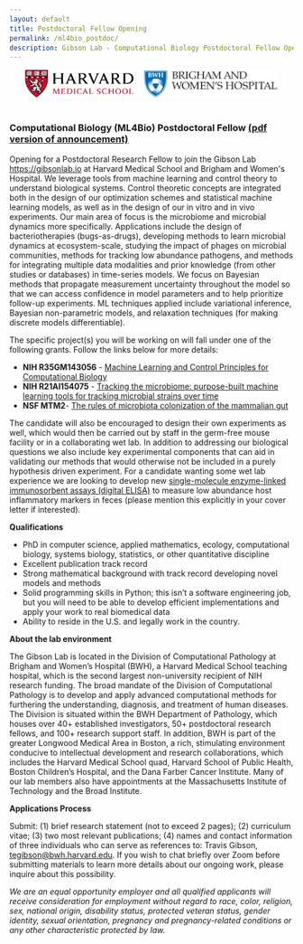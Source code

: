 ```yaml
---
layout: default
title: Postdoctoral Fellow Opening
permalink: /ml4bio_postdoc/
description: Gibson Lab - Computational Biology Postdoctoral Fellow Opening
---
```



<div style="align:center;text-align:center">

<img  src="/image/hmslogo.svg" alt="HMS Logo" height=50pt> &nbsp;&nbsp;
<img  src="/image/bwh-logo.svg" alt="BWH Logo" height=50pt> <br><br>

</div>

### Computational Biology (ML4Bio) Postdoctoral Fellow [(pdf version of announcement)](/files/ml4bio_postdoc.pdf)

Opening for a Postdoctoral Research Fellow to join the Gibson Lab <https://gibsonlab.io> at Harvard Medical School and Brigham and Women's Hospital. We leverage tools from machine learning and control theory to understand biological systems. Control theoretic concepts are integrated both in the design of our optimization schemes and statistical machine learning models, as well as in the design of our in vitro and in vivo experiments. Our main area of focus is the microbiome and microbial dynamics more specifically. Applications include the design of bacteriotherapies (bugs-as-drugs), developing methods to learn microbial dynamics at ecosystem-scale, studying the impact of phages on microbial communities, methods for tracking low abundance pathogens, and methods for integrating multiple data modalities and prior knowledge (from other studies or databases) in time-series models. We focus on Bayesian methods that propagate measurement uncertainty throughout the model so that we can access confidence in model parameters and to help prioritize follow-up experiments. ML techniques applied include variational inference, Bayesian non-parametric models, and relaxation techniques (for making discrete models differentiable).

The specific project(s) you will be working on will fall under one of the following grants. Follow the links below for more details:

- **NIH R35GM143056** - [Machine Learning and Control Principles for Computational Biology](/r35/)
- **NIH R21AI154075** - [Tracking the microbiome: purpose-built machine learning tools for tracking microbial strains over time](/r21_tracking/)
- **NSF MTM2**- [The rules of microbiota colonization of the mammalian gut](/nsf_rules/)

The candidate will also be encouraged to design their own experiments as well, which would then be carried out by staff in the germ-free mouse facility or in a collaborating wet lab. In addition to addressing our biological questions we also include key experimental components that can aid in validating our methods that would otherwise not be included in a purely hypothesis driven experiment. For a candidate wanting some wet lab experience we are looking to develop new [single-molecule enzyme-linked immunosorbent assays (digital ELISA)](https://www.nature.com/articles/nbt.1641) to measure low abundance host inflammatory markers in feces (please mention this explicitly in your cover letter if interested).

**Qualifications**
- PhD in computer science, applied mathematics, ecology, computational biology, systems biology, statistics, or other quantitative discipline
- Excellent publication track record
- Strong mathematical background with track record developing novel models and methods
- Solid programming skills in Python; this isn’t a software engineering job, but you will need to be able to develop efficient implementations and apply your work to real biomedical data
- Ability to reside in the U.S. and legally work in the country.


**About the lab environment**

The Gibson Lab is located in the Division of Computational Pathology at Brigham and Women’s Hospital (BWH), a Harvard Medical School teaching hospital, which is the second largest non-university recipient of NIH research funding. The broad mandate of the Division of Computational Pathology is to develop and apply advanced computational methods for furthering the understanding, diagnosis, and treatment of human diseases. The Division is situated within the BWH Department of Pathology, which houses over 40+ established investigators, 50+ postdoctoral research fellows, and 100+ research support staff. In addition, BWH is part of the greater Longwood Medical Area in Boston, a rich, stimulating environment conducive to intellectual development and research collaborations, which includes the Harvard Medical School quad, Harvard School of Public Health, Boston Children’s Hospital, and the Dana Farber Cancer Institute. Many of our lab members also have appointments at the Massachusetts Institute of Technology and the Broad Institute.

**Applications Process**

Submit: (1) brief research statement (not to exceed 2 pages); (2) curriculum vitae; (3) two most relevant publications; (4) names and contact information of three individuals who can serve as references to: Travis Gibson, tegibson@bwh.harvard.edu. If you wish to chat briefly over Zoom before submitting materials to learn more details about our ongoing work, please inquire about this possibility.

*We are an equal opportunity employer and all qualified applicants will receive consideration for employment without regard to race, color, religion, sex, national origin, disability status, protected veteran status, gender identity, sexual orientation, pregnancy and pregnancy-related conditions or any other characteristic protected by law.*
